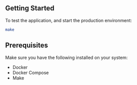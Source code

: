 ## Getting Started

To test the application, and start the production environment:

```bash
make
```

## Prerequisites

Make sure you have the following installed on your system:

- Docker
- Docker Compose
- Make

